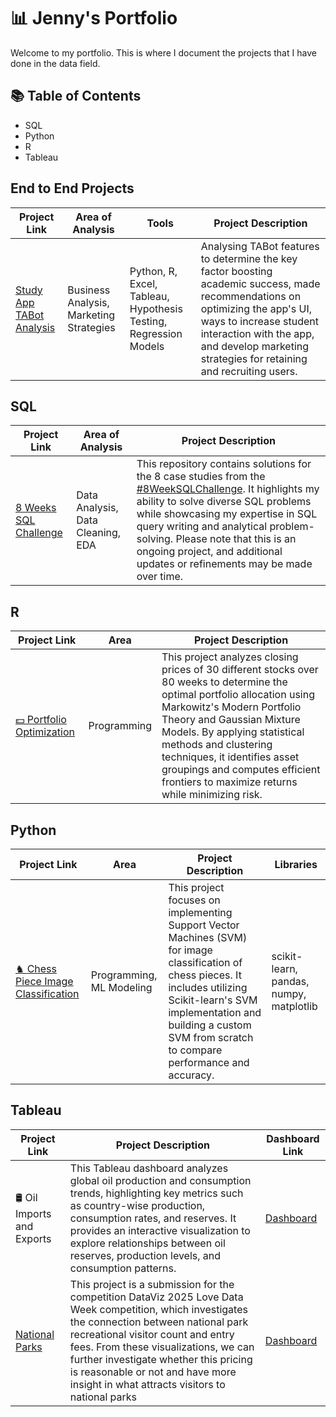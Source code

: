 # 📊 Jenny's Portfolio
Welcome to my portfolio. This is where I document the projects that I have done in the data field.

## 📚 Table of Contents
- SQL
- Python
- R
- Tableau

## End to End Projects
Project Link | Area of Analysis | Tools | Project Description 
--- | --- | --- | --- |
[Study App TABot Analysis](https://docs.google.com/presentation/d/1uwwbQubfv1tSXSgcNdC6HYvtEotF9khndNf-g7csbL0/edit#slide=id.p) | Business Analysis, Marketing Strategies | Python, R, Excel, Tableau, Hypothesis Testing, Regression Models | Analysing TABot features to determine the key factor boosting academic success, made recommendations on optimizing the app's UI, ways to increase student interaction with the app, and develop marketing strategies for retaining and recruiting users. |
 
## SQL
Project Link | Area of Analysis | Project Description 
--- | --- | --- | 
[8 Weeks SQL Challenge](https://github.com/giangto1/8weeksSQL) | Data Analysis, Data Cleaning, EDA | This repository contains solutions for the 8 case studies from the [#8WeekSQLChallenge](https://8weeksqlchallenge.com/). It highlights my ability to solve diverse SQL problems while showcasing my expertise in SQL query writing and analytical problem-solving. Please note that this is an ongoing project, and additional updates or refinements may be made over time. |
 
## R
Project Link | Area | Project Description 
--- | --- | --- | 
[💵 Portfolio Optimization](https://github.com/giangto1/portfolio_analysis) | Programming | This project analyzes closing prices of 30 different stocks over 80 weeks to determine the optimal portfolio allocation using Markowitz's Modern Portfolio Theory and Gaussian Mixture Models. By applying statistical methods and clustering techniques, it identifies asset groupings and computes efficient frontiers to maximize returns while minimizing risk. |
 
## Python
Project Link | Area | Project Description | Libraries
--- | --- | --- | --- |
[♞ Chess Piece Image Classification](https://github.com/giangto1/5525Chess) | Programming, ML Modeling | This project focuses on implementing Support Vector Machines (SVM) for image classification of chess pieces. It includes utilizing Scikit-learn's SVM implementation and building a custom SVM from scratch to compare performance and accuracy. | scikit-learn, pandas, numpy, matplotlib
 
## Tableau
Project Link | Project Description | Dashboard Link
--- | --- | --- | 
🛢️ Oil Imports and Exports | This Tableau dashboard analyzes global oil production and consumption trends, highlighting key metrics such as country-wise production, consumption rates, and reserves. It provides an interactive visualization to explore relationships between oil reserves, production levels, and consumption patterns. | [Dashboard](https://public.tableau.com/app/profile/giang.to/viz/oil_17356781135850/Dashboard1) |
[National Parks](https://github.com/giangto1/DataViz2025) | This project is a submission for the competition DataViz 2025 Love Data Week competition, which investigates the connection between national park recreational visitor count and entry fees. From these visualizations, we can further investigate whether this pricing is reasonable or not and have more insight in what attracts visitors to national parks | [Dashboard](https://public.tableau.com/app/profile/giang.to/viz/DataViz-2025/Dashboard1#3)
